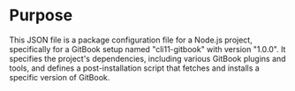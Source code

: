 # Purpose
This JSON file is a package configuration file for a Node.js project, specifically for a GitBook setup named "cli11-gitbook" with version "1.0.0". It specifies the project's dependencies, including various GitBook plugins and tools, and defines a post-installation script that fetches and installs a specific version of GitBook.
